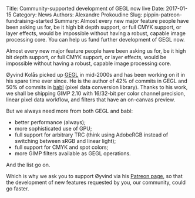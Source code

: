 Title: Community-supported development of GEGL now live
Date: 2017-01-15
Category: News
Authors: Alexandre Prokoudine
Slug: pippin-patreon-fundraising-started
Summary: Almost every new major feature people have been asking us for, be it high bit depth support, or full CMYK support, or layer effects, would be impossible without having a robust, capable image processing core. You can help us fund further development of GEGL now.

Almost every new major feature people have been asking us for, be it high bit depth support, or full CMYK support, or layer effects, would be impossible without having a robust, capable image processing core.

Øyvind Kolås picked up [GEGL](http://gegl.org/) in mid-2000s and has been working on it in his spare time ever since. He is the author of 42% of commits in GEGL and 50% of commits in [babl](http://gegl.org/babl/) (pixel data conversion library). Thanks to his work, we shall be shipping GIMP 2.10 with 16/32-bit per color channel precision, linear pixel data workflow, and filters that have an on-canvas preview.

But we always need more from both GEGL and babl:

* better performance (always);
* more sophisticated use of GPU;
* full support for arbitrary TRC (think using AdobeRGB instead of switching between sRGB and linear light);
* full support for CMYK and spot colors;
* more GIMP filters available as GEGL operations.

And the list go on.

Which is why we ask you to support Øyvind via his [Patreon page](https://www.patreon.com/pippin), so that the development of new features requested by you, our community, could go faster.
